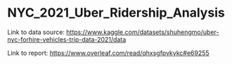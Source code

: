 # NYC_2021_Uber_Ridership_Analysis

Link to data source: https://www.kaggle.com/datasets/shuhengmo/uber-nyc-forhire-vehicles-trip-data-2021/data

Link to report: https://www.overleaf.com/read/qhxsgfpvkykc#e69255
